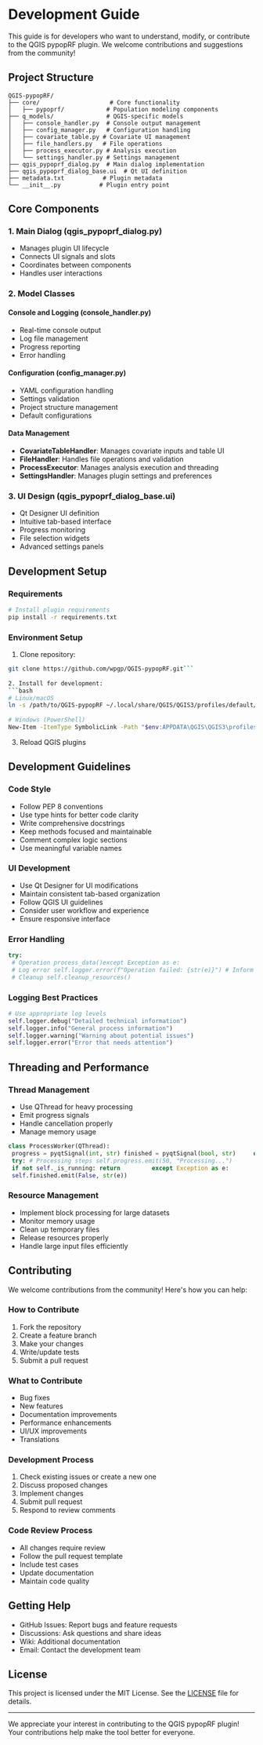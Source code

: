 
# Development Guide  
  
This guide is for developers who want to understand, modify, or contribute to the QGIS pypopRF plugin. We welcome contributions and suggestions from the community!  
  
## Project Structure  
  
```  
QGIS-pypopRF/  
├── core/                    # Core functionality  
│   ├── pypoprf/            # Population modeling components  
├── q_models/               # QGIS-specific models  
│   ├── console_handler.py  # Console output management  
│   ├── config_manager.py   # Configuration handling  
│   ├── covariate_table.py # Covariate UI management  
│   ├── file_handlers.py   # File operations  
│   ├── process_executor.py # Analysis execution  
│   └── settings_handler.py # Settings management  
├── qgis_pypoprf_dialog.py  # Main dialog implementation  
├── qgis_pypoprf_dialog_base.ui  # Qt UI definition  
├── metadata.txt           # Plugin metadata  
└── __init__.py           # Plugin entry point  
```  
  
## Core Components  
  
### 1. Main Dialog (qgis_pypoprf_dialog.py)  

- Manages plugin UI lifecycle  
- Connects UI signals and slots  
- Coordinates between components  
- Handles user interactions  
  
### 2. Model Classes  
  
#### Console and Logging (console_handler.py)  

- Real-time console output  
- Log file management  
- Progress reporting  
- Error handling  
  
#### Configuration (config_manager.py)  

- YAML configuration handling  
- Settings validation  
- Project structure management  
- Default configurations  
  
#### Data Management  
- **CovariateTableHandler**: Manages covariate inputs and table UI  
- **FileHandler**: Handles file operations and validation  
- **ProcessExecutor**: Manages analysis execution and threading  
- **SettingsHandler**: Manages plugin settings and preferences  
  
### 3. UI Design (qgis_pypoprf_dialog_base.ui)  
- Qt Designer UI definition  
- Intuitive tab-based interface  
- Progress monitoring  
- File selection widgets  
- Advanced settings panels  
  
## Development Setup  
  
### Requirements  
```bash  
# Install plugin requirements  
pip install -r requirements.txt  
```  
  
### Environment Setup  
1. Clone repository:  
```bash  
git clone https://github.com/wpgp/QGIS-pypopRF.git```  
  
2. Install for development:  
```bash  
# Linux/macOS  
ln -s /path/to/QGIS-pypopRF ~/.local/share/QGIS/QGIS3/profiles/default/python/plugins/  
  
# Windows (PowerShell)  
New-Item -ItemType SymbolicLink -Path "$env:APPDATA\QGIS\QGIS3\profiles\default\python\plugins\QGIS-pypopRF" -Target "path\to\QGIS-pypopRF"  
```  
  
3. Reload QGIS plugins  
  
## Development Guidelines  
  
### Code Style  
- Follow PEP 8 conventions  
- Use type hints for better code clarity  
- Write comprehensive docstrings  
- Keep methods focused and maintainable  
- Comment complex logic sections  
- Use meaningful variable names  
  
### UI Development  
- Use Qt Designer for UI modifications  
- Maintain consistent tab-based organization  
- Follow QGIS UI guidelines  
- Consider user workflow and experience  
- Ensure responsive interface  
  
### Error Handling  
```python  
try:  
 # Operation process_data()except Exception as e:  
 # Log error self.logger.error(f"Operation failed: {str(e)}") # Inform user self.show_error_message("Operation failed", str(e))finally:  
 # Cleanup self.cleanup_resources()  
```  
  
### Logging Best Practices  
```python  
# Use appropriate log levels  
self.logger.debug("Detailed technical information")  
self.logger.info("General process information")  
self.logger.warning("Warning about potential issues")  
self.logger.error("Error that needs attention")  
```  
  
## Threading and Performance  
  
### Thread Management  
- Use QThread for heavy processing  
- Emit progress signals  
- Handle cancellation properly  
- Manage memory usage  
  
```python  
class ProcessWorker(QThread):  
 progress = pyqtSignal(int, str) finished = pyqtSignal(bool, str)     def run(self):  
 try: # Processing steps self.progress.emit(50, "Processing...")             # Check for cancellation  
 if not self._is_running: return         except Exception as e:  
 self.finished.emit(False, str(e))  
```  
  
### Resource Management  
- Implement block processing for large datasets  
- Monitor memory usage  
- Clean up temporary files  
- Release resources properly  
- Handle large input files efficiently  
  
## Contributing  
  
We welcome contributions from the community! Here's how you can help:  
  
### How to Contribute  
1. Fork the repository  
2. Create a feature branch  
3. Make your changes  
4. Write/update tests  
5. Submit a pull request  
  
### What to Contribute  
- Bug fixes  
- New features  
- Documentation improvements  
- Performance enhancements  
- UI/UX improvements  
- Translations  
  
### Development Process  
1. Check existing issues or create a new one  
2. Discuss proposed changes  
3. Implement changes  
4. Submit pull request  
5. Respond to review comments  
  
### Code Review Process  
- All changes require review  
- Follow the pull request template  
- Include test cases  
- Update documentation  
- Maintain code quality  
  
## Getting Help  
  
- GitHub Issues: Report bugs and feature requests  
- Discussions: Ask questions and share ideas  
- Wiki: Additional documentation  
- Email: Contact the development team  
  
## License  
  
This project is licensed under the MIT License. See the [LICENSE](LICENSE) file for details.  
  
---  
  
We appreciate your interest in contributing to the QGIS pypopRF plugin! Your contributions help make the tool better for everyone.